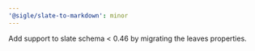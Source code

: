 ```yaml
---
'@sigle/slate-to-markdown': minor
---
```


Add support to slate schema < 0.46 by migrating the leaves properties.

